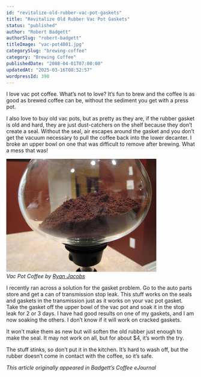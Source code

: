 ```yaml
---
id: "revitalize-old-rubber-vac-pot-gaskets"
title: "Revitalize Old Rubber Vac Pot Gaskets"
status: "published"
author: "Robert Badgett"
authorSlug: "robert-badgett"
titleImage: "vac-pot4001.jpg"
categorySlug: "brewing-coffee"
category: "Brewing Coffee"
publishedDate: "2008-04-01T07:00:00"
updatedAt: "2025-03-16T08:52:57"
wordpressId: 398
---
```


I love vac pot coffee. What’s not to love? It’s fun to brew and the coffee is as good as brewed coffee can be, without the sediment you get with a press pot.

I also love to buy old vac pots, but as pretty as they are, if the rubber gasket is old and hard, they are just dust-catchers on the shelf because they don’t create a seal. Without the seal, air escapes around the gasket and you don’t get the vacuum necessary to pull the coffee back into the lower decanter. I broke an upper bowl on one that was difficult to remove after brewing. What a mess that was!

![vac-pot ](vac-pot4001.jpg)  
*Vac Pot Coffee by [Ryan Jacobs](/by/ryan-jacobs/)*

I recently ran across a solution for the gasket problem. Go to the auto parts store and get a can of transmission stop leak. This stuff works on the seals and gaskets in the transmission just as it works on your vac pot gasket. Take the gasket off the upper bowl of the vac pot and soak it in the stop leak for 2 or 3 days. I have had good results on one of my gaskets, and I am now soaking the others. I don’t know if it will work on cracked gaskets.

It won’t make them as new but will soften the old rubber just enough to make the seal. It may not work on all, but for about $4, it’s worth the try.

The stuff stinks, so don’t put it in the kitchen. It’s hard to wash off, but the rubber doesn’t come in contact with the coffee, so it’s safe.

*This article originally appeared in Badgett’s Coffee eJournal*
